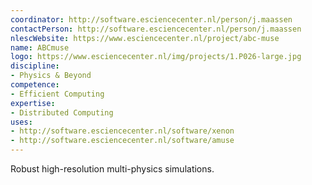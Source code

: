 ```yaml
---
coordinator: http://software.esciencecenter.nl/person/j.maassen
contactPerson: http://software.esciencecenter.nl/person/j.maassen
nlescWebsite: https://www.esciencecenter.nl/project/abc-muse
name: ABCmuse
logo: https://www.esciencecenter.nl/img/projects/1.P026-large.jpg
discipline: 
- Physics & Beyond
competence:
- Efficient Computing
expertise:
- Distributed Computing
uses:
- http://software.esciencecenter.nl/software/xenon
- http://software.esciencecenter.nl/software/amuse
---
```

Robust high-resolution multi-physics simulations.
